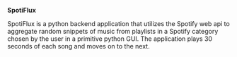 **SpotiFlux**

SpotiFlux is a python backend application that utilizes the Spotify web api to aggregate random snippets of music from playlists in a Spotify category chosen by the user in a primitive python GUI. The application plays 30 seconds of each song and moves on to the next. 